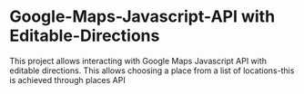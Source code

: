 # Google-Maps-Javascript-API with Editable-Directions
This project allows interacting with Google Maps Javascript API with editable directions. This allows choosing a place from a list of locations-this is achieved through places API
